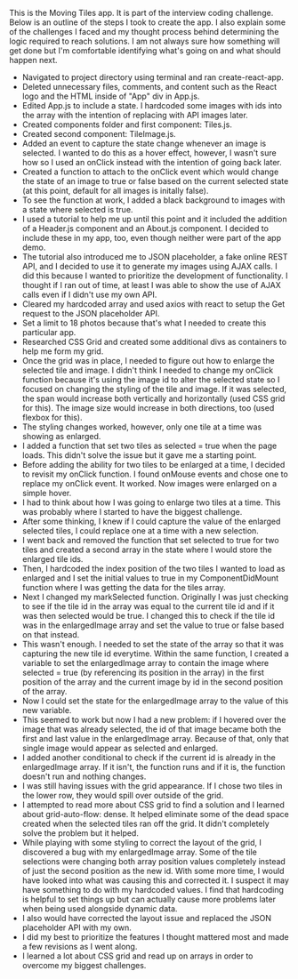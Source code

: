This is the Moving Tiles app. It is part of the interview coding challenge. Below is an outline of the steps I took to create the app. I also explain some of the challenges I faced and my thought process behind determining the logic required to reach solutions. I am not always sure how something will get done but I'm comfortable identifying what's going on and what should happen next.


- Navigated to project directory using terminal and ran create-react-app.
- Deleted unnecessary files, comments, and content such as the React logo and the HTML inside of "App" div in App.js.
- Edited App.js to include a state. I hardcoded some images with ids into the array with the intention of replacing with API images later.
- Created components folder and first component: Tiles.js.
- Created second component: TileImage.js.
- Added an event to capture the state change whenever an image is selected. I wanted to do this as a hover effect, however, I wasn't sure how so I used an onClick instead with the intention of going back later.
- Created a function to attach to the onClick event which would change the state of an image to true or false based on the current selected state (at this point, default for all images is initally false).
- To see the function at work, I added a black background to images with a state where selected is true.
- I used a tutorial to help me up until this point and it included the addition of a Header.js component and an About.js component. I decided to include these in my app, too, even though neither were part of the app demo.
- The tutorial also introduced me to JSON placeholder, a fake online REST API, and I decided to use it to generate my images using AJAX calls. I did this because I wanted to prioritize the development of functionality. I thought if I ran out of time, at least I was able to show the use of AJAX calls even if I didn't use my own API.
- Cleared my hardcoded array and used axios with react to setup the Get request to the JSON placeholder API.
- Set a limit to 18 photos because that's what I needed to create this particular app.
- Researched CSS Grid and created some additional divs as containers to help me form my grid.
- Once the grid was in place, I needed to figure out how to enlarge the selected tile and image. I didn't think I needed to change my onClick function because it's using the image id to alter the selected state so I focused on changing the styling of the tile and image. If it was selected, the span would increase both vertically and horizontally (used CSS grid for this). The image size would increase in both directions, too (used flexbox for this).
- The styling changes worked, however, only one tile at a time was showing as enlarged.
- I added a function that set two tiles as selected = true when the page loads. This didn't solve the issue but it gave me a starting point.
- Before adding the ability for two tiles to be enlarged at a time, I decided to revisit my onClick function. I found onMouse events and chose one to replace my onClick event. It worked. Now images were enlarged on a simple hover.
- I had to think about how I was going to enlarge two tiles at a time. This was probably where I started to have the biggest challenge.
- After some thinking, I knew if I could capture the value of the enlarged selected tiles, I could replace one at a time with a new selection.
- I went back and removed the function that set selected to true for two tiles and created a second array in the state where I would store the enlarged tile ids.
- Then, I hardcoded the index position of the two tiles I wanted to load as enlarged and I set the initial values to true in my ComponentDidMount function where I was getting the data for the tiles array.
- Next I changed my markSelected function. Originally I was just checking to see if the tile id in the array was equal to the current tile id and if it was then selected would be true. I changed this to check if the tile id was in the enlargedImage array and set the value to true or false based on that instead.
- This wasn't enough. I needed to set the state of the array so that it was capturing the new tile id everytime. Within the same function, I created a variable to set the enlargedImage array to contain the image where selected = true (by referencing its position in the array) in the first position of the array and the current image by id in the second position of the array.
- Now I could set the state for the enlargedImage array to the value of this new variable.
- This seemed to work but now I had a new problem: if I hovered over the image that was already selected, the id of that image became both the first and last value in the enlargedImage array. Because of that, only that single image would appear as selected and enlarged.
- I added another conditional to check if the current id is already in the enlargedImage array. If it isn't, the function runs and if it is, the function doesn't run and nothing changes.
- I was still having issues with the grid appearance. If I chose two tiles in the lower row, they would spill over outside of the grid.
- I attempted to read more about CSS grid to find a solution and I learned about grid-auto-flow: dense. It helped eliminate some of the dead space created when the selected tiles ran off the grid. It didn't completely solve the problem but it helped.
- While playing with some styling to correct the layout of the grid, I discovered a bug with my enlargedImage array. Some of the tile selections were changing both array position values completely instead of just the second position as the new id. With some more time, I would have looked into what was causing this and corrected it. I suspect it may have something to do with my hardcoded values. I find that hardcoding is helpful to set things up but can actually cause more problems later when being used alongside dynamic data.
- I also would have corrected the layout issue and replaced the JSON placeholder API with my own.
- I did my best to prioritize the features I thought mattered most and made a few revisions as I went along.
- I learned a lot about CSS grid and read up on arrays in order to overcome my biggest challenges.